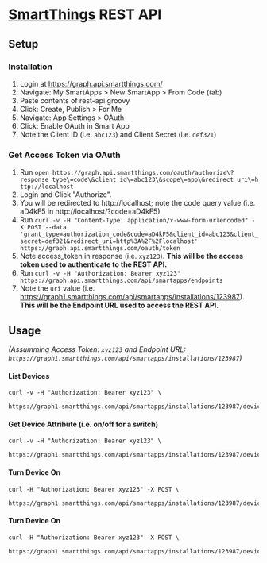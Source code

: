 # [SmartThings](https://www.smartthings.com/) REST API

## Setup

### Installation

1. Login at https://graph.api.smartthings.com/
2. Navigate: My SmartApps > New SmartApp > From Code (tab)
3. Paste contents of rest-api.groovy
4. Click: Create, Publish > For Me
6. Navigate: App Settings > OAuth
7. Click: Enable OAuth in Smart App
8. Note the Client ID (i.e. `abc123`) and Client Secret (i.e. `def321`)

### Get Access Token via OAuth 

1. Run `open https://graph.api.smartthings.com/oauth/authorize\?response_type\=code\&client_id\=abc123\&scope\=app\&redirect_uri\=http://localhost`
2. Login and Click "Authorize".
3. You will be redirected to http://localhost; note the code query value (i.e. aD4kF5 in http://localhost/?code=aD4kF5)
4. Run `curl -v -H "Content-Type: application/x-www-form-urlencoded" -X POST --data 'grant_type=authorization_code&code=aD4kF5&client_id=abc123&client_secret=def321&redirect_uri=http%3A%2F%2Flocalhost' https://graph.api.smartthings.com/oauth/token`
5. Note access_token in response (i.e. `xyz123`).  **This will be the access token used to authenticate to the REST API.**
6. Run `curl -v -H "Authorization: Bearer xyz123" https://graph.api.smartthings.com/api/smartapps/endpoints`
7. Note the `uri` value (i.e. https://graph1.smartthings.com/api/smartapps/installations/123987). **This will be the Endpoint URL used to access the REST API.**

## Usage

_(Assumming Access Token: `xyz123` and Endpoint URL: `https://graph1.smartthings.com/api/smartapps/installations/123987`)_


#### List Devices
```
curl -v -H "Authorization: Bearer xyz123" \
  https://graph1.smartthings.com/api/smartapps/installations/123987/devices
```

#### Get Device Attribute (i.e. on/off for a switch)
```
curl -v -H "Authorization: Bearer xyz123" \
  https://graph1.smartthings.com/api/smartapps/installations/123987/device/123/attribute/switch
```

#### Turn Device On
```
curl -H "Authorization: Bearer xyz123" -X POST \
  https://graph1.smartthings.com/api/smartapps/installations/123987/device/123/command/on
```

#### Turn Device On
```
curl -H "Authorization: Bearer xyz123" -X POST \
  https://graph1.smartthings.com/api/smartapps/installations/123987/device/123/command/off
```
